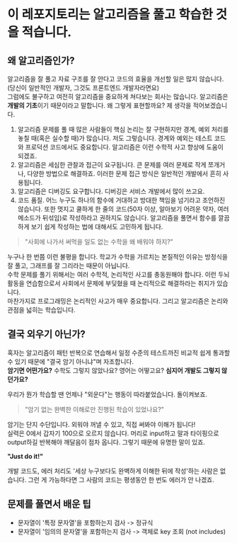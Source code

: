 # 이 레포지토리는 알고리즘을 풀고 학습한 것을 적습니다.

## 왜 알고리즘인가?

알고리즘을 잘 풀고 자료 구조를 잘 안다고 코드의 효율을 개선할 일은 많지 않습니다. (당신이 일반적인 개발자, 그것도 프론트엔드 개발자라면요)  
그럼에도 불구하고 여전히 알고리즘을 중요하게 쳐다보는 회사는 많습니다. 알고리즘은 **개발의 기초**이기 때문이라고 말합니다. 왜 그렇게 표현할까요? 제 생각을 적어보겠습니다.

1. 알고리즘 문제를 풀 때 많은 사람들이 핵심 논리는 잘 구현하지만 경계, 예외 처리를 놓칠 때(혹은 실수할 때)가 많습니다. 저도 그렇습니다. 경계와 예외는 테스트 코드와 프로덕션 코드에서도 중요합니다. 알고리즘은 이런 수학적 사고 향상에 도움이 되겠죠.
2. 알고리즘은 세심한 관찰과 접근이 요구됩니다. 큰 문제를 여러 문제로 작게 쪼개거나, 다양한 방법으로 해결하죠. 이러한 문제 접근 방식은 일반적인 개발에서 흔히 사용됩니다.
3. 알고리즘은 디버깅도 요구합니다. 디버깅은 서비스 개발에서 많이 쓰고요.
4. 코드 품질. 어느 누구도 하나의 함수에 거대하고 방대한 책임을 넘기라고 조언하진 않습니다. 또한 멋지고 쿨하게 한 줄의 코드(50자 이상, 알아보기 어려운 약자, 여러 메소드가 뒤섞임)로 작성하라고 권하지도 않습니다. 알고리즘을 풀면서 함수를 깔끔하게 보기 쉽게 작성하는 법에 대해서도 고민하게 됩니다.

> "사회에 나가서 써먹을 일도 없는 수학을 왜 배워야 하지?"  

누구나 한 번쯤 이런 불평을 합니다. 학교가 수학을 가르치는 본질적인 이유는 방정식을 잘 풀고, 그래프를 잘 그리라는 때문이 아닙니다.  
수학 문제를 풀기 위해서는 여러 수학적, 논리적인 사고를 총동원해야 합니다. 이런 두뇌활동을 연습함으로서 사회에서 문제에 부딪혔을 때 논리적으로 해결하라는 취지가 있습니다.  
마찬가지로 프로그래밍은 논리적인 사고가 매우 중요합니다. 그리고 알고리즘은 논리와 관점을 넓히는 학습입니다. 

## 결국 외우기 아닌가?

혹자는 알고리즘이 패턴 반복으로 연습해서 일정 수준의 테스트까진 비교적 쉽게 통과할 수 있기 때문에 "결국 암기 아니냐"며 자조합니다.  
**암기면 어떤가요?** 수학도 그렇지 않았나요? 영어는 어떻고요? **심지어 개발도 그렇지 않던가요?**  

우리가 뭔가 학습할 땐 언제나 "외운다"는 행동이 따라붙었습니다. 돌이켜보죠.  
> "암기 없는 완벽한 이해로만 진행된 학습이 있었나요?"  

암기는 단지 수단입니다. 외워야 꺼낼 수 있고, 직접 써봐야 이해가 됩니다!  
실력은 0에서 갑자기 100으로 오르지 않습니다. 머리로 input하고 말과 타이핑으로 output하길 반복해야 깨달음이 점차 옵니다. 그렇기 때문에 유명한 말이 있죠. 
<p><strong>"Just do it!"</strong></p> 
개발 코드도, 에러 처리도 '세상 누구보다도 완벽하게 이해한 뒤에 작성'하는 사람은 없습니다. 그런 게 가능하다면 그 사람의 코드는 평생동안 한 번도 에러가 안 나겠죠.  

## 문제를 풀면서 배운 팁

- 문자열이 '특정 문자열'을 포함하는지 검사 -> 정규식
- 문자열이 '임의의 문자열'을 포함하는지 검사 -> 객체로 key 조회 (not includes)
